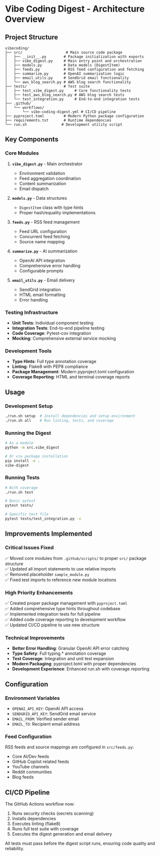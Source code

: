 # Vibe Coding Digest - Architecture Overview

## Project Structure

```
vibecoding/
├── src/                    # Main source code package
│   ├── __init__.py        # Package initialization with exports
│   ├── vibe_digest.py     # Main entry point and orchestration
│   ├── models.py          # Data models (DigestItem)
│   ├── feeds.py           # RSS feed configuration and fetching
│   ├── summarize.py       # OpenAI summarization logic
│   ├── email_utils.py     # SendGrid email functionality
│   └── aws_blog_search.py # AWS blog search functionality
├── tests/                 # Test suite
│   ├── test_vibe_digest.py     # Core functionality tests
│   ├── test_aws_blog_search.py # AWS blog search tests
│   └── test_integration.py     # End-to-end integration tests
├── .github/
│   └── workflows/
│       └── vibe-coding-digest.yml # CI/CD pipeline
├── pyproject.toml         # Modern Python package configuration
├── requirements.txt       # Runtime dependencies
└── run.sh                # Development utility script
```

## Key Components

### Core Modules

1. **`vibe_digest.py`** - Main orchestrator
   - Environment validation
   - Feed aggregation coordination
   - Content summarization
   - Email dispatch

2. **`models.py`** - Data structures
   - `DigestItem` class with type hints
   - Proper hash/equality implementations

3. **`feeds.py`** - RSS feed management
   - Feed URL configuration
   - Concurrent feed fetching
   - Source name mapping

4. **`summarize.py`** - AI summarization
   - OpenAI API integration
   - Comprehensive error handling
   - Configurable prompts

5. **`email_utils.py`** - Email delivery
   - SendGrid integration
   - HTML email formatting
   - Error handling

### Testing Infrastructure

- **Unit Tests**: Individual component testing
- **Integration Tests**: End-to-end pipeline testing
- **Code Coverage**: Pytest-cov integration
- **Mocking**: Comprehensive external service mocking

### Development Tools

- **Type Hints**: Full type annotation coverage
- **Linting**: Flake8 with PEP8 compliance
- **Package Management**: Modern pyproject.toml configuration
- **Coverage Reporting**: HTML and terminal coverage reports

## Usage

### Development Setup
```bash
./run.sh setup  # Install dependencies and setup environment
./run.sh all    # Run linting, tests, and coverage
```

### Running the Digest
```bash
# As a module
python -m src.vibe_digest

# Or via package installation
pip install -e .
vibe-digest
```

### Running Tests
```bash
# With coverage
./run.sh test

# Basic pytest
pytest tests/

# Specific test file
pytest tests/test_integration.py -v
```

## Improvements Implemented

### Critical Issues Fixed
✅ Moved core modules from `.github/scripts/` to proper `src/` package structure  
✅ Updated all import statements to use relative imports  
✅ Removed placeholder `sample_module.py`  
✅ Fixed test imports to reference new module locations  

### High Priority Enhancements
✅ Created proper package management with `pyproject.toml`  
✅ Added comprehensive type hints throughout codebase  
✅ Implemented integration tests for full pipeline  
✅ Added code coverage reporting to development workflow  
✅ Updated CI/CD pipeline to use new structure  

### Technical Improvements
- **Better Error Handling**: Granular OpenAI API error catching
- **Type Safety**: Full typing.* annotation coverage
- **Test Coverage**: Integration and unit test expansion
- **Modern Packaging**: pyproject.toml with proper dependencies
- **Development Experience**: Enhanced run.sh with coverage reporting

## Configuration

### Environment Variables
- `OPENAI_API_KEY`: OpenAI API access
- `SENDGRID_API_KEY`: SendGrid email service
- `EMAIL_FROM`: Verified sender email
- `EMAIL_TO`: Recipient email address

### Feed Configuration
RSS feeds and source mappings are configured in `src/feeds.py`:
- Core AI/Dev feeds
- GitHub Copilot related feeds  
- YouTube channels
- Reddit communities
- Blog feeds

## CI/CD Pipeline

The GitHub Actions workflow now:
1. Runs security checks (secrets scanning)
2. Installs dependencies 
3. Executes linting (flake8)
4. Runs full test suite with coverage
5. Executes the digest generation and email delivery

All tests must pass before the digest script runs, ensuring code quality and reliability.